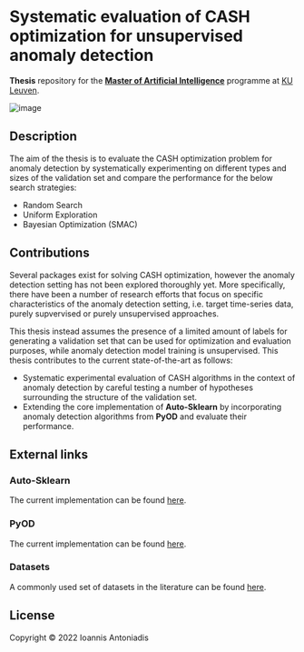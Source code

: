 # Systematic evaluation of CASH optimization for unsupervised anomaly detection
**Thesis** repository for the **[Master of Artificial Intelligence](https://wms.cs.kuleuven.be/cs/studeren/master-artificial-intelligence)** programme at [KU Leuven](https://www.kuleuven.be/english/kuleuven).

![image](https://user-images.githubusercontent.com/8168416/160713379-cc39a1a2-85de-434f-9ee7-4d8ff51838e1.png)

## Description
The aim of the thesis is to evaluate the CASH optimization problem for anomaly detection by systematically experimenting on different types and sizes of the validation set and compare the performance for the below search strategies:
* Random Search
* Uniform Exploration
* Bayesian Optimization (SMAC)


## Contributions
Several packages exist for solving CASH optimization, however the anomaly detection setting has not been explored thoroughly yet. More specifically, there have been a number of research efforts that focus on specific characteristics of the anomaly detection setting, i.e. target time-series data, purely supvervised or purely unsupervised approaches.

This thesis instead assumes the presence of a limited amount of labels for generating a validation set that can be used for optimization and evaluation purposes, while anomaly detection model training is unsupervised. This thesis contributes to the current state-of-the-art as follows:
 - Systematic experimental evaluation of CASH algorithms in the context of anomaly detection by careful testing a number of hypotheses surrounding the structure of the validation set.
 - Extending the core implementation of **Auto-Sklearn** by incorporating anomaly detection algorithms from **PyOD** and evaluate their performance.

## External links

### Auto-Sklearn
The current implementation can be found [here](https://github.com/automl/auto-sklearn).

### PyOD
The current implementation can be found [here](https://pyod.readthedocs.io/en/latest/index.html).

### Datasets
A commonly used set of datasets in the literature can be found [here](https://www.dbs.ifi.lmu.de/research/outlier-evaluation/DAMI/).

## License
Copyright © 2022 Ioannis Antoniadis
